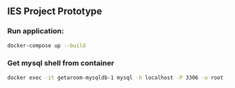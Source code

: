 ## IES Project Prototype
### Run application:

```bash
docker-compose up --build
```

### Get mysql shell from container
```bash
docker exec -it getaroom-mysqldb-1 mysql -h localhost -P 3306 -u root -p123456
```